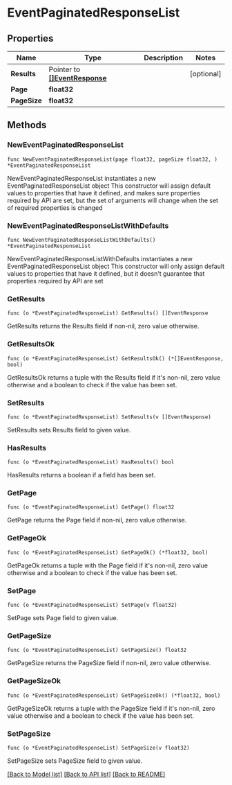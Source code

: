 # EventPaginatedResponseList

## Properties

Name | Type | Description | Notes
------------ | ------------- | ------------- | -------------
**Results** | Pointer to [**[]EventResponse**](EventResponse.md) |  | [optional] 
**Page** | **float32** |  | 
**PageSize** | **float32** |  | 

## Methods

### NewEventPaginatedResponseList

`func NewEventPaginatedResponseList(page float32, pageSize float32, ) *EventPaginatedResponseList`

NewEventPaginatedResponseList instantiates a new EventPaginatedResponseList object
This constructor will assign default values to properties that have it defined,
and makes sure properties required by API are set, but the set of arguments
will change when the set of required properties is changed

### NewEventPaginatedResponseListWithDefaults

`func NewEventPaginatedResponseListWithDefaults() *EventPaginatedResponseList`

NewEventPaginatedResponseListWithDefaults instantiates a new EventPaginatedResponseList object
This constructor will only assign default values to properties that have it defined,
but it doesn't guarantee that properties required by API are set

### GetResults

`func (o *EventPaginatedResponseList) GetResults() []EventResponse`

GetResults returns the Results field if non-nil, zero value otherwise.

### GetResultsOk

`func (o *EventPaginatedResponseList) GetResultsOk() (*[]EventResponse, bool)`

GetResultsOk returns a tuple with the Results field if it's non-nil, zero value otherwise
and a boolean to check if the value has been set.

### SetResults

`func (o *EventPaginatedResponseList) SetResults(v []EventResponse)`

SetResults sets Results field to given value.

### HasResults

`func (o *EventPaginatedResponseList) HasResults() bool`

HasResults returns a boolean if a field has been set.

### GetPage

`func (o *EventPaginatedResponseList) GetPage() float32`

GetPage returns the Page field if non-nil, zero value otherwise.

### GetPageOk

`func (o *EventPaginatedResponseList) GetPageOk() (*float32, bool)`

GetPageOk returns a tuple with the Page field if it's non-nil, zero value otherwise
and a boolean to check if the value has been set.

### SetPage

`func (o *EventPaginatedResponseList) SetPage(v float32)`

SetPage sets Page field to given value.


### GetPageSize

`func (o *EventPaginatedResponseList) GetPageSize() float32`

GetPageSize returns the PageSize field if non-nil, zero value otherwise.

### GetPageSizeOk

`func (o *EventPaginatedResponseList) GetPageSizeOk() (*float32, bool)`

GetPageSizeOk returns a tuple with the PageSize field if it's non-nil, zero value otherwise
and a boolean to check if the value has been set.

### SetPageSize

`func (o *EventPaginatedResponseList) SetPageSize(v float32)`

SetPageSize sets PageSize field to given value.



[[Back to Model list]](../README.md#documentation-for-models) [[Back to API list]](../README.md#documentation-for-api-endpoints) [[Back to README]](../README.md)


